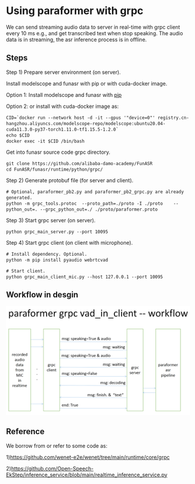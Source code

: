 # Using paraformer with grpc
We can send streaming audio data to server in real-time with grpc client every 10 ms e.g., and get transcribed text when stop speaking.
The audio data is in streaming, the asr inference process is in offline.


## Steps

Step 1) Prepare server environment (on server).

Install modelscope and funasr with pip or with cuda-docker image.

Option 1: Install modelscope and funasr with [pip](https://github.com/alibaba-damo-academy/FunASR#installation)

Option 2: or install with cuda-docker image as: 

```
CID=`docker run --network host -d -it --gpus '"device=0"' registry.cn-hangzhou.aliyuncs.com/modelscope-repo/modelscope:ubuntu20.04-cuda11.3.0-py37-torch1.11.0-tf1.15.5-1.2.0`
echo $CID
docker exec -it $CID /bin/bash
```
Get into funasr source code grpc directory.
```
git clone https://github.com/alibaba-damo-academy/FunASR
cd FunASR/funasr/runtime/python/grpc/
```


Step 2) Generate protobuf file (for server and client).
```
# Optional, paraformer_pb2.py and paraformer_pb2_grpc.py are already generated.
python -m grpc_tools.protoc  --proto_path=./proto -I ./proto    --python_out=. --grpc_python_out=./ ./proto/paraformer.proto
```

Step 3) Start grpc server (on server).
```
python grpc_main_server.py --port 10095
```

Step 4) Start grpc client (on client with microphone).
```
# Install dependency. Optional.
python -m pip install pyaudio webrtcvad
```
```
# Start client.
python grpc_main_client_mic.py --host 127.0.0.1 --port 10095
```


## Workflow in desgin
![avatar](proto/workflow.png)


## Reference
We borrow from or refer to some code as:

1)https://github.com/wenet-e2e/wenet/tree/main/runtime/core/grpc

2)https://github.com/Open-Speech-EkStep/inference_service/blob/main/realtime_inference_service.py